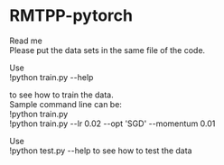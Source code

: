 # RMTPP-pytorch
Read me\
Please put the data sets in the same file of the code.

Use\
      !python train.py --help
      
      
to see how to train the data.\
Sample command line can be:\
    !python train.py\
    !python train.py --lr 0.02 --opt 'SGD' --momentum 0.01

Use\
    !python test.py --help
to see how to test the data
